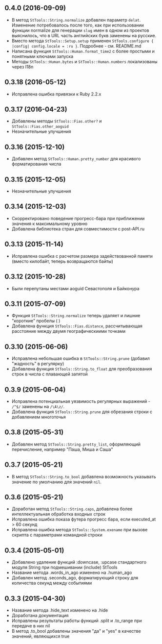 ## 0.4.0 (2016-09-09)

* В метод `StTools::String.normalize` добавлен параметр `delat`. Изменение потребовалось после того, как при использовании функции normalize для генерации `slug` имен в одном из проектов выяснилось, что в URL часть английских букв заменены на русские.
* Вместо метода  `StTools::Setup.setup` применен `StTools.configure { |config| config.locale = :ru }`. Подробнее - см. README.md
* Написана функция `StTools::Human.format_time2` с более простыми и понятными ключами запуска
* Методы `StTools::Human.bytes` и `StTools::Human.numbers` локализованы через I18n

## 0.3.18 (2016-05-12)

* Исправлена ошибка привязки к Ruby 2.2.x

## 0.3.17 (2016-04-23)

* Добавлены методы `StTools::Fias.other?` и `StTools::Fias.other_aoguid`
* Незначительные улучшения

## 0.3.16 (2015-12-10)

* Добавлен метод `StTools::Human.pretty_number` для красивого форматирования числа

## 0.3.15 (2015-12-05)

* Незначительные улучшения

## 0.3.14 (2015-12-03)

* Скорректировано поведение прогресс-бара при приближении значения к максимальному уровню
* Добавлена библиотека стран для совместимости с post-API.ru

## 0.3.13 (2015-11-14)

* Исправлена ошибка с расчетом размера задействованной памяти (вместо килобайт, теперь возвращаются байты)

## 0.3.12 (2015-10-28)

* Были перепутаны местами aoguid Севастополя и Байконура

## 0.3.11 (2015-07-09)

* Функция `StTools::String.normalize` теперь удаляет и лишние "короткие" пробелы (&nbsp;)
* Добавлена функция `StTools::Fias.distance`, рассчитывающая расстояние между двумя географическиими точками

## 0.3.10 (2015-06-06)

* Исправлена небольшая ошибка в `StTools::String.prune` (добавил "жадность" в регулярку)
* Добавлена функция `StTools::String.to_float` для преобразования строк в числа с плавающей запятой

## 0.3.9 (2015-06-04)

* Исправлена потенциальная уязвимость регулярных выражений - `/^$/` заменены на `/\A\z/`.
* Добавлена функция `StTools::String.prune` для обрезания строки с добавлением многоточья

## 0.3.8 (2015-05-31)

* Добавлен метод `StTools::String.pretty_list`, оформляющий перечисление, например "Паша, Миша и Саша"

## 0.3.7 (2015-05-21)

* В метод `StTools::String.to_bool` добавлена возможность указывать значение по умолчанию для значений `nil`.

## 0.3.6 (2015-05-21)

* Доработан метод `StTools::String.caps`, добавлена более интеллектуальная обработка входных строк
* Исправлена ошибка показа футера прогресс бара, если executed_at > 60 секунд
* Исправлена ошибка метода `StTools::System.exename` при вызове скрипта с параметрами командной строки

## 0.3.4 (2015-05-01)

* Добавлено удаление функций :downcase, :upcase стандартного модуля String при подмешивании (include) StTools
* Название метода .words_in_ago изменено на .human_ago
* Добавлен метод .seconds_ago, форматирующий строку для количества секунд между событиями

## 0.3.3 (2015-04-30)

* Название метода .hide_text изменено на .hide
* Доработана документация
* Исправлены результаты работы функций .split и .to_range при передаче в них nil
* В метод .to_bool добавлены значения "да" и "yes" в качестве значений, являющихся true
